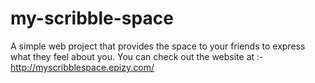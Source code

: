 # my-scribble-space
A simple web project that provides the space to your friends to express what they feel about you. You can check out the website at :- http://myscribblespace.epizy.com/ 

